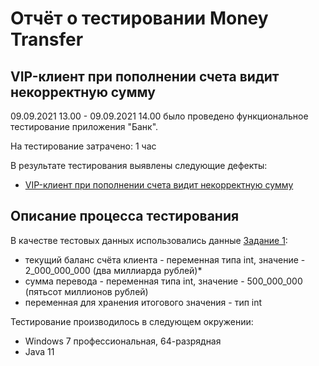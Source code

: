 # Отчёт о тестировании Money Transfer

## VIP-клиент при пополнении счета видит некорректную сумму

09.09.2021 13.00 - 09.09.2021 14.00 было проведено функциональное тестирование приложения "Банк".

На тестирование затрачено: 1 час

В результате тестирования выявлены следующие дефекты:
* [VIP-клиент при пополнении счета видит некорректную сумму](https://github.com/Tokehos/JAVA1-1/issues/1)


## Описание процесса тестирования

В качестве тестовых данных использовались данные [Задание 1](https://github.com/netology-code/javaqa-homeworks/blob/master/intro/MERGED.md):

* текущий баланс счёта клиента - переменная типа int, значение - 2_000_000_000 (два миллиарда рублей)*
* сумма перевода - переменная типа int, значение - 500_000_000 (пятьсот миллионов рублей)
* переменная для хранения итогового значения - тип int

Тестирование производилось в следующем окружении:
* Windows 7 профессиональная, 64-разрядная 
* Java 11

